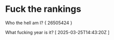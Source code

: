 # Fuck the rankings

Who the hell am I?
{ 26505424 }

What fucking year is it?
[ 2025-03-25T14:43:20Z ]
